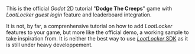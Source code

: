 This is the official _Godot_ 2D tutorial "**Dodge The Creeps**" game with _LootLocker_ _guest login_ feature and leaderboard integration.

It is not, by far, a comprenhensive tutorial on how to add _LootLocker_ features to your game, but more like the official demo, a working sample to take inspiration from.
It is neither the best way to use [_LootLocker_ SDK](https://github.com/ARez2/LootLocker-Godot-SDK) as it is still under heavy developpement.
